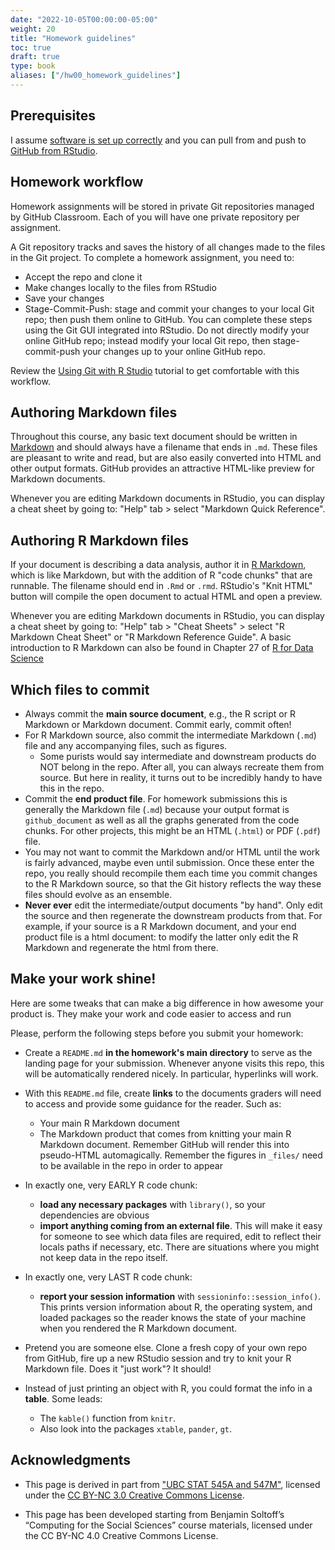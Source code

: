 ```yaml
---
date: "2022-10-05T00:00:00-05:00"
weight: 20
title: "Homework guidelines"
toc: true
draft: true
type: book
aliases: ["/hw00_homework_guidelines"]
---
```


## Prerequisites

I assume [software is set up correctly](/setup/) and you can pull from and push to [GitHub from RStudio](/setup/git/git-with-rstudio/).

## Homework workflow

Homework assignments will be stored in private Git repositories managed by GitHub Classroom. Each of you will have one private repository per assignment. 

A Git repository tracks and saves the history of all changes made to the files in the Git project. To complete a homework assignment, you need to:

* Accept the repo and clone it
* Make changes locally to the files from RStudio
* Save your changes
* Stage-Commit-Push: stage and commit your changes to your local Git repo; then push them online to GitHub. You can complete these steps using the Git GUI integrated into RStudio. Do not directly modify your online GitHub repo; instead modify your local Git repo, then stage-commit-push your changes up to your online GitHub repo. 

Review the [Using Git with R Studio](/setup/git/git-with-rstudio/) tutorial to get comfortable with this workflow. 

## Authoring Markdown files

Throughout this course, any basic text document should be written in [Markdown](http://daringfireball.net/projects/markdown/basics) and should always have a filename that ends in `.md`. These files are pleasant to write and read, but are also easily converted into HTML and other output formats. GitHub provides an attractive HTML-like preview for Markdown documents. 

Whenever you are editing Markdown documents in RStudio, you can display a cheat sheet by going to: "Help" tab > select "Markdown Quick Reference".

## Authoring R Markdown files

If your document is describing a data analysis, author it in [R Markdown](http://rmarkdown.rstudio.com), which is like Markdown, but with the addition of R "code chunks" that are runnable. The filename should end in `.Rmd` or `.rmd`. RStudio's "Knit HTML" button will compile the open document to actual HTML and open a preview.

Whenever you are editing Markdown documents in RStudio, you can display a cheat sheet by going to: "Help" tab > "Cheat Sheets" > select "R Markdown Cheat Sheet" or "R Markdown Reference Guide". A basic introduction to R Markdown can also be found in Chapter 27 of [R for Data Science](http://r4ds.had.co.nz/r-markdown.html)

## Which files to commit 

* Always commit the **main source document**, e.g., the R script or R Markdown or Markdown document. Commit early, commit often!
* For R Markdown source, also commit the intermediate Markdown (`.md`) file and any accompanying files, such as figures.
    * Some purists would say intermediate and downstream products do NOT belong in the repo. After all, you can always recreate them from source. But here in reality, it turns out to be incredibly handy to have this in the repo.
* Commit the **end product file**. For homework submissions this is generally the Markdown file (`.md`) because your output format is `github_document` as well as all the graphs generated from the code chunks. For other projects, this might be an HTML (`.html`) or PDF (`.pdf`) file.
* You may not want to commit the Markdown and/or HTML until the work is fairly advanced, maybe even until submission. Once these enter the repo, you really should recompile them each time you commit changes to the R Markdown source, so that the Git history reflects the way these files should evolve as an ensemble.
* **Never ever** edit the intermediate/output documents "by hand". Only edit the source and then regenerate the downstream products from that. For example, if your source is a R Markdown document, and your end product file is a html document: to modify the latter only edit the R Markdown and regenerate the html from there.

## Make your work shine!

Here are some tweaks that can make a big difference in how awesome your product is. They make your work and code easier to access and run

Please, perform the following steps before you submit your homework:

* Create a `README.md` **in the homework's main directory** to serve as the landing page for your submission. Whenever anyone visits this repo, this will be automatically rendered nicely. In particular, hyperlinks will work.

* With this `README.md` file, create **links** to the documents graders will need to access and provide some guidance for the reader. Such as:
    * Your main R Markdown document
    * The Markdown product that comes from knitting your main R Markdown document. Remember GitHub will render this into pseudo-HTML automagically. Remember the figures in `_files/` need to be available in the repo in order to appear

* In exactly one, very EARLY R code chunk:
  * **load any necessary packages** with `library()`, so your dependencies are obvious
  * **import anything coming from an external file**. This will make it easy for someone to see which data files are required, edit to reflect their locals paths if necessary, etc. There are situations where you might not keep data in the repo itself.

* In exactly one, very LAST R code chunk:
  * **report your session information** with  `sessioninfo::session_info()`. This prints version information about R, the operating system, and loaded packages so the reader knows the state of your machine when you rendered the R Markdown document. 

* Pretend you are someone else. Clone a fresh copy of your own repo from GitHub, fire up a new RStudio session and try to knit your R Markdown file. Does it "just work"? It should!

* Instead of just printing an object with R, you could format the info in a **table**. Some leads:
  * The `kable()` function from `knitr`.
  * Also look into the packages `xtable`, `pander`, `gt`.

<!--

An R chunk with `sessioninfo::session_info()` will produce something that looks like this:
    
    ```
    ## function (pkgs = c("loaded", "attached", "installed")[1], include_base = FALSE, 
    ##     info = c("auto", "all", "platform", "packages", "python", 
    ##         "external"), dependencies = NA, to_file = FALSE) 
    ## {
    ##     if (missing(info)) 
    ##         info <- "auto"
    ##     choices <- c("platform", "packages", "python", "external")
    ##     if (info != "auto" && info != "all") {
    ##         info <- match.arg(info, choices, several.ok = TRUE)
    ##     }
    ##     if ("all" %in% info) {
    ##         info <- choices
    ##     }
    ##     else if ("auto" %in% info) {
    ##         info <- c("platform", "packages", if (should_show_python(pkgs)) "python")
    ##     }
    ##     stopifnot(is_flag(to_file) || is_string(to_file))
    ##     if (is_flag(to_file) && to_file) 
    ##         to_file <- "session-info.txt"
    ##     si <- structure(drop_null(list(platform = if ("platform" %in% 
    ##         info) platform_info(), packages = if ("packages" %in% 
    ##         info) {
    ##         package_info(pkgs, include_base = include_base, dependencies = dependencies)
    ##     }, external = if ("external" %in% info) external_info(), 
    ##         python = if ("python" %in% info) python_info())), class = c("session_info", 
    ##         "list"))
    ##     if (is_string(to_file)) {
    ##         old <- options(cli.num_colors = 1)
    ##         on.exit(options(old), add = TRUE)
    ##         writeLines(format(si), to_file)
    ##         invisible(si)
    ##     }
    ##     else {
    ##         si
    ##     }
    ## }
    ## <bytecode: 0x0000000013aa7838>
    ## <environment: namespace:sessioninfo>
    ```
{{< tweet 464132152347475968 >}}

These steps reduce the friction for graders to get the hard-working source code (the `.R` or `.Rmd` file) **and** the front-facing report (`.md` or `.html`).

-->


## Acknowledgments


* This page is derived in part from ["UBC STAT 545A and 547M"](http://stat545.com), licensed under the [CC BY-NC 3.0 Creative Commons License](https://creativecommons.org/licenses/by-nc/3.0/).

* This page has been developed starting from Benjamin Soltoff’s “Computing for the Social Sciences” course materials, licensed under the CC BY-NC 4.0 Creative Commons License.
